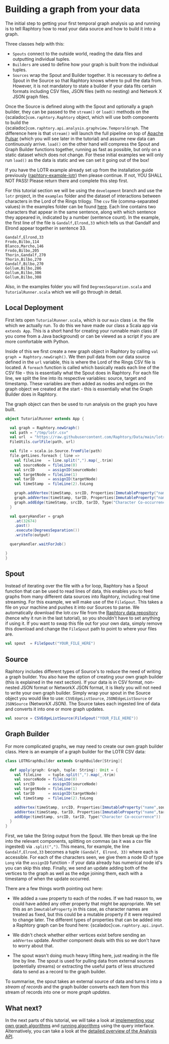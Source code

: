 # Building a graph from your data

The initial step to getting your first temporal graph analysis up and running is to tell Raphtory how to read your data source and how to build it into a graph. 

Three classes help with this:

- `Spouts` connect to the outside world, reading the data files and outputting individual tuples.
- `Builders` are used to define how your graph is built from the individual tuples.
- `Sources` wrap the Spout and Builder together. It is necessary to define a Spout in the Source so that Raphtory knows where to pull the data from. However, it is not mandatory to state a builder if your data fits certain formats including CSV files, JSON files (with no nesting) and Network X JSON graph files.

Once the Source is defined along with the Spout and optionally a graph builder, they can be passed to the `stream()` or `load()` methods on 
the {scaladoc}`com.raphtory.Raphtory` object, which will use both components to build the 
{scaladoc}`com.raphtory.api.analysis.graphview.TemporalGraph`. The difference here is that `stream()` will 
launch the full pipeline on top of [Apache Pulsar](https://pulsar.apache.org) (which you will see later in the tutorial) 
and assume new data can continuously arrive. `load()` on the other hand will compress the Spout and Graph Builder functions together, running as fast as possible, but only on a static dataset which does not change. For these initial examples we will only run `load()` as the data is static and we can set it going out of the box!

If you have the LOTR example already set up from the installation guide previously (<a href="https://github.com/Raphtory/Raphtory/tree/development/examples/lotr" target="_blank">raphtory-example-lotr</a>) then please continue. If not, YOU SHALL NOT PASS! Please return there and complete this step first.  

For this tutorial section we will be using the `development` branch and use the `lotr` project, in the `examples` folder and the dataset of interactions between characters in the Lord of the Rings trilogy. The `csv` file (comma-separated values) in the examples folder can be found [here](https://github.com/Raphtory/Data/blob/main/lotr.csv). Each line contains two characters that appear in the same sentence, along with which sentence they appeared in, indicated by a number (sentence count). In the example, the first line of the file is `Gandalf,Elrond,33` which tells us that Gandalf and Elrond appear together in sentence 33.  

```
Gandalf,Elrond,33
Frodo,Bilbo,114
Blanco,Marcho,146
Frodo,Bilbo,205
Thorin,Gandalf,270
Thorin,Bilbo,270
Gandalf,Bilbo,270
Gollum,Bilbo,286
Gollum,Bilbo,306
Gollum,Bilbo,308
```

Also, in the examples folder you will find `DegreesSeparation.scala` and `TutorialRunner.scala` which we will go through in detail. 

## Local Deployment
First lets open `TutorialRunner.scala`, which is our `main` class i.e. the file which we actually run. 
To do this we have made our class a Scala app via `extends App`. 
This is a short hand for creating your runnable main class (if you come from a Java background) or can be viewed as a script if you are more comfortable with Python. 

Inside of this we first create a new graph object in Raphtory by calling `val graph = Raphtory.newGraph()`. We then pull data from our data source defined in the `url` variable, this is where the Lord of the Rings CSV file is located. A `foreach` function is called which basically reads each line of the CSV file - this is essentially what the Spout does in Raphtory. For each file line, we split the line into its respective variables: source, target and timestamp. These variables are then added as nodes and edges on the graph object we created at the start - this is essentially what the Graph Builder does in Raphtory. 

The graph object can then be used to run analysis on the graph you have built.

````scala
object TutorialRunner extends App {

  val graph = Raphtory.newGraph()
  val path = "/tmp/lotr.csv"
  val url  = "https://raw.githubusercontent.com/Raphtory/Data/main/lotr.csv"
  FileUtils.curlFile(path, url)

  val file = scala.io.Source.fromFile(path)
  file.getLines.foreach { line =>
    val fileLine   = line.split(",").map(_.trim)
    val sourceNode = fileLine(0)
    val srcID      = assignID(sourceNode)
    val targetNode = fileLine(1)
    val tarID      = assignID(targetNode)
    val timeStamp  = fileLine(2).toLong

    graph.addVertex(timeStamp, srcID, Properties(ImmutableProperty("name", sourceNode)), Type("Character"))
    graph.addVertex(timeStamp, tarID, Properties(ImmutableProperty("name", targetNode)), Type("Character"))
    graph.addEdge(timeStamp, srcID, tarID, Type("Character Co-occurrence"))
  }

  val queryHandler = graph
    .at(32674)
    .past()
    .execute(DegreesSeparation())
    .writeTo(output)

  queryHandler.waitForJob()

}
}
````

## Spout 

Instead of iterating over the file with a for loop, Raphtory has a Spout function that can be used to read lines of data, this enables you to feed graphs from many different data sources into Raphtory, including real time streaming. For this example, we will make use of the `FileSpout`. This takes a file on your machine and pushes it into our Sources to parse. We automatically download the lotr.csv file from the [Raphtory data repository](https://github.com/Raphtory/Data) (hence why it run in the last tutorial), so you shouldn't have to set anything if using it. If you want to swap this file out for your own data, simply remove this download and change the `FileSpout` path to point to where your files are.

```scala 
val spout  = FileSpout("YOUR_FILE_HERE")
```

## Source

Raphtory includes different types of Source's to reduce the need of writing a graph builder. You also have the option of creating your own graph builder (this is explained in the next section). If your data is in CSV format, non-nested JSON format or NetworkX JSON format, it is likely you will not need to write your own graph builder. Simply wrap your spout in the Source object you would like to use: `CSVEdgeListSource`, `JSONEdgeListSource` or `JSONSource` (NetworkX JSON). The Source takes each ingested line of data and converts it into one or more graph updates.

```scala
val source = CSVEdgeListSource(FileSpout("YOUR_FILE_HERE"))
```

## Graph Builder

For more complicated graphs, we may need to create our own graph builder class.  Here is an example of a graph builder for the LOTR CSV data:

```scala
class LOTRGraphBuilder extends GraphBuilder[String]{

  def apply(graph: Graph, tuple: String): Unit = {
    val fileLine   = tuple.split(",").map(_.trim)
    val sourceNode = fileLine(0)
    val srcID      = assignID(sourceNode)
    val targetNode = fileLine(1)
    val tarID      = assignID(targetNode)
    val timeStamp  = fileLine(2).toLong

    addVertex(timeStamp, srcID, Properties(ImmutableProperty("name",sourceNode)), Type("Character"))
    addVertex(timeStamp, tarID, Properties(ImmutableProperty("name",targetNode)), Type("Character"))
    addEdge(timeStamp, srcID, tarID, Type("Character Co-occurrence"))
  }
}
```

First, we take the String output from the Spout. We then break up the line into the relevant components, splitting on commas (as it was a csv file ingested) via `.split(",")`. This means, for example, the line `Gandalf,Elrond,33` becomes a tuple `(Gandalf, Elrond, 33)` where each is accessible. For each of the characters seen, we give them a node ID of type `Long` via the `assignID` function - if your data already has numerical node id's you can skip this step. Finally, we send an update adding both of the vertices to the graph as well as the edge joining them, each with a timestamp of when the update occurred.

There are a few things worth pointing out here:

* We added a `name` property to each of the nodes. If we had reason to, we could have added any other property that might be appropriate. 
  We set this as an `ImmutableProperty` in this case, as character names are treated as fixed, but this could be a mutable
  property if it were required to change later. The different types of properties that can be added into a Raphtory
  graph can be found here: {scaladoc}`com.raphtory.api.input`.

* We didn't check whether either vertices exist before sending an `addVertex` update. Another component deals with this so we don't have to worry about that.

* The spout wasn't doing much heavy lifting here, just reading in the file line by line. The spout is used for pulling data from external sources (potentially streams) or extracting the useful parts of less structured data to send as a record to the graph builder.

To summarise, the spout takes an external source of data and turns it into a _stream of records_ and the graph builder converts each item from this stream of records into one or more _graph updates_.

## What next?

In the next parts of this tutorial, we will take a look at [implementing your own graph algorithms](../Analysis/LOTR_six_degrees.md) 
and [running algorithms](../Analysis/queries.md) using the query interface. Alternatively, you can take a look at the 
[detailed overview of the Analysis API](../Analysis/analysis-explained.md).



